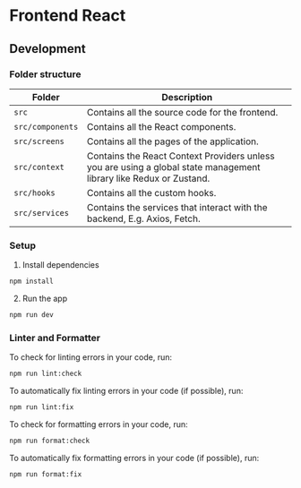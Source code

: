 # Frontend React

## Development

### Folder structure

| Folder           | Description                                                                                                        |
| ---------------- | ------------------------------------------------------------------------------------------------------------------ |
| `src`            | Contains all the source code for the frontend.                                                                     |
| `src/components` | Contains all the React components.                                                                                 |
| `src/screens`    | Contains all the pages of the application.                                                                         |
| `src/context`    | Contains the React Context Providers unless you are using a global state management library like Redux or Zustand. |
| `src/hooks`      | Contains all the custom hooks.                                                                                     |
| `src/services`   | Contains the services that interact with the backend, E.g. Axios, Fetch.                                           |

### Setup

1. Install dependencies

```bash
npm install
```

2. Run the app

```bash
npm run dev
```

### Linter and Formatter

To check for linting errors in your code, run:

```bash
npm run lint:check
```

To automatically fix linting errors in your code (if possible), run:

```bash
npm run lint:fix
```

To check for formatting errors in your code, run:

```bash
npm run format:check
```

To automatically fix formatting errors in your code (if possible), run:

```bash
npm run format:fix
```
